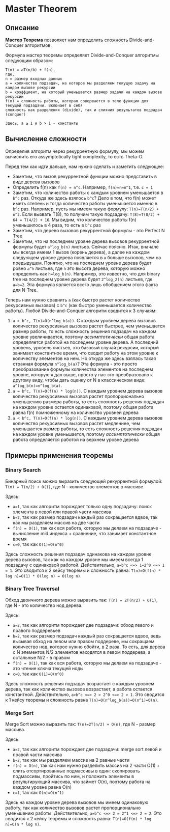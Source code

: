 # Master Theorem

## Описание

**Мастер Теорема** позволяет нам определить сложность Divide-and-Conquer алгоритмов.

Формула мастер теоремы определяет Divide-and-Conquer алгоритмы следующим образом:

```
T(n) = aT(n/b) + f(n),
где,
n = размер входных данных
a = количество подзадач, на которое мы разделяем текущую задачу на каждом вызове рекурсии
b = коэффциент, на который уменьшается размер задачи на каждом вызове рекурсии
f(n) = сложность работы, которая совершается в теле функции для текущей подзадачи. Включает в себя
сложность как разделения (divide), так и слияния результатов подзадач (conquer)

Здесь, a ≥ 1 и b > 1 - константы
```

## Вычисление сложности

Определив алгоритм через рекуррентную формулу, мы можем вычислить его assymptotically tight complexity, то есть Theta-O.

Перед тем как идти дальше, нам нужно сделать и заметить следующее:

- Заметим, что вызов рекуррентной функции можно представить в виде дерева вызовов
- Определить f(n) как `f(n) = n^c`. Например, `f(n)=n=n^1`, т.е. `c = 1`
- Заметим, что количество работы с каждым уровнем уменьшается в `b^c` раз. Откуда же здесь взялось `b^c`? Дело в том,
  что f(n) может иметь степень и тогда количество работы уменьшается именно в `b^c` раз. Например, пусть мы имеем такую
  формулу: `T(n)=T(n/2) + n^2`. Если вызвать T(8), то получим такую подзадачу: `T(8)=T(8/2) + 64 = T(4/2) + 16`. Мы
  видим, что количество работы f(n) уменьшилось в 4 раза, то есть в `b^c` раз
- Заметим, что дерево вызовов рекуррентной формулы - это Perfect N Tree
- Заметим, что на последнем уровне дерева вызовов рекуррентной формулы будет `a^log_b(n)` листьев. Сейчас поясню. Итак,
  вначале мы всегда имеем 1 вызов (корень дерева), а далее на каждом следующем уровне дерева появляется в `a` больше
  вызовов, чем на предыдущем. Понятно, что на последнем уровне дерева будет ровно `a^h` листьев, где `h` это высота
  дерева, которую можно определить как `h=log_b(n)`. Например, это известно, что для binary tree на последнем уровне
  дерева будет `2^log_2(n)` листьев, где `a=b=2`. Эта формула является всего лишь обобщением этого факта для N-Tree.

Теперь нам нужно сравнить `a` (как быстро растет количество рекурсивных вызовов) с `b^c` (как быстро уменьшается
количество работы). Любой Divide-and-Conquer алгоритм сводится к 3 случаям:

1. `a > b^c, T(n)=O(n^log_b(a))`. С каждым уровнем дерева вызовов количество рекурсивных вызовов растет быстрее, чем
   уменьшается размер работы, то есть сложность решения подзадач на каждом уровне увеличивается, поэтому
   *ассимптотически* общая работа определяется работой на последнем уровне дерева. А последний уровень, уровень листьев,
   это базовый случай рекурсии, который занимает константное время, что сводит работу на этом уровне к количеству
   элементов на нем. Но откуда же здесь взялась такая странная формула `n^log_b(a)`? Эта формула - это просто
   преобразование формулы количества элементов на последнем уровне, которую я дал выше, просто у нас это преобразовано к
   другому виду, чтобы дать оценку от N в классическом виде: `a^log_b(n)=n^log_b(a)`.
2. `a = b^c, T(n)=O(f(n) * log(n))`. С каждым уровнем дерева вызовов количество рекурсивных вызовов растет
   пропорционально уменьшению размера работы, то есть сложность решения подзадач на каждом уровне остается одинаковой,
   поэтому общая работа равна f(n) помноженному на количество уровней дерева
3. `a < b^c, T(n)=O(f(n) * log(n))`. С каждым уровнем дерева вызовов количество рекурсивных вызовов растет медленнее,
   чем уменьшается размер работы, то есть сложность решения подзадач на каждом уровне уменьшается, поэтому
   *ассимптотически* общая работа определяется работой на верхнем уровне дерева

## Примеры применения теоремы

### Binary Search

Бинарный поиск можно выразить следующей рекуррентной формулой: `T(n) = T(n/2) + O(1)`, где N - количество элементов в
массиве.

Здесь:

- `a=1`, так как алгоритм порождает только одну подзадачу: поиск элемента в левой или правой части массива
- `b=2`, так как размер подзадач каждый раз сокращается вдвое, так как мы разделяем массив на две части
- `f(n) = O(1)`, так как вся работа, которую мы делаем на подзадаче - вычисление mid индекса + сравнение, что занимает
  константное время
- `c=0`, так как `O(1)=O(n^0)`

Здесь сложность решения подзадач одинакова на каждом уровне дерева вызовов, так как на каждом уровне мы имеем всегда 1
подзадачу с одинаковой работой. Действительно, `a=b^c <=> 1=2^0 <=> 1 = 1`. Это сводится к 2 кейсу теоремы и сложность
равна: `T(n)=O(f(n) * log n)=O(1) * O(log n) = O(log n)`.

### Binary Tree Traversal

Обход двоичного дерева можно выразить так: `T(n) = 2T(n/2) + O(1)`, где N - это количество нод дерева.

Здесь:

- `a=2`, так как алгоритм порождает две подзадачи: обход левого и правого поддеревьев
- `b=2`, так как размер подзадач каждый раз сокращается вдвое, ведь вызывая обход на левом или правом поддереве, мы
  сокращаем количество нод, которое нужно обойти, в 2 раза. То есть, для дерева с N элементов N/2 элементов находятся в
  левом поддерева, а остальные N/2 - в правом
- `f(n) = O(1)`, так как вся работа, которую мы делаем на подзадаче - это чтение ключа текущей ноды
- `c=0`, так как `O(1)=O(n^0)`

Здесь сложность решения подзадач возрастает с каждым уровнем дерева, так как количество вызовов возрастает, а работа
остается константной. Действительно, `a>b^c <=> 2 > 2^0 <=> 2 > 1`. Это сводится к 1 кейсу теоремы и сложность
равна `T(n)=O(n^log_b(a))=O(n^1)=O(n)`.

### Merge Sort

Merge Sort можно выразить так: `T(n)=2T(n/2) + O(n)`, где N - размер массива.

Здесь:

- `a=2`, так как алгоритм порождает две подзадачи: merge sort левой и правой части массива
- `b=2`, так как мы разделяем массив на 2 равные части
- `f(n) = O(n)`, так как нам нужно разделить массив на 2 части O(1) + слить отсортированные подмассивы в один:
  скопировать подмассивы, пройтись по ним, и положить элементы в результирующий массива, что займет O(n), поэтому работа
  на каждом уровне равна O(n)
- `c=1`, так как `O(n)=O(n^1)`

Здесь на каждом уровне дерева вызовов мы имеем одинаковую работу, так как количество вызовов растет пропорционально
уменьшению работы. Действительно, `a=b^c <=> 2 = 2^1 <=> 2 = 2`. Это сводится к 2 кейсу теоремы и сложность
равна: `T(n)=O(f(n) * log n)=O(n * log n)`.
